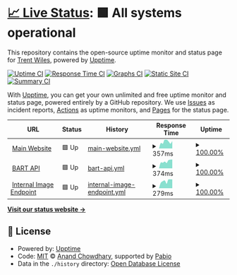 # [📈 Live Status](https://status.trentwiles.com): <!--live status--> **🟩 All systems operational**

This repository contains the open-source uptime monitor and status page for [Trent Wiles](https://trentwil.es), powered by [Upptime](https://github.com/upptime/upptime).

[![Uptime CI](https://github.com/trentwiles/uptime/workflows/Uptime%20CI/badge.svg)](https://github.com/trentwiles/uptime/actions?query=workflow%3A%22Uptime+CI%22)
[![Response Time CI](https://github.com/trentwiles/uptime/workflows/Response%20Time%20CI/badge.svg)](https://github.com/trentwiles/uptime/actions?query=workflow%3A%22Response+Time+CI%22)
[![Graphs CI](https://github.com/trentwiles/uptime/workflows/Graphs%20CI/badge.svg)](https://github.com/trentwiles/uptime/actions?query=workflow%3A%22Graphs+CI%22)
[![Static Site CI](https://github.com/trentwiles/uptime/workflows/Static%20Site%20CI/badge.svg)](https://github.com/trentwiles/uptime/actions?query=workflow%3A%22Static+Site+CI%22)
[![Summary CI](https://github.com/trentwiles/uptime/workflows/Summary%20CI/badge.svg)](https://github.com/trentwiles/uptime/actions?query=workflow%3A%22Summary+CI%22)

With [Upptime](https://upptime.js.org), you can get your own unlimited and free uptime monitor and status page, powered entirely by a GitHub repository. We use [Issues](https://github.com/trentwiles/uptime/issues) as incident reports, [Actions](https://github.com/trentwiles/uptime/actions) as uptime monitors, and [Pages](https://status.trentwiles.com) for the status page.

<!--start: status pages-->
<!-- This summary is generated by Upptime (https://github.com/upptime/upptime) -->
<!-- Do not edit this manually, your changes will be overwritten -->
<!-- prettier-ignore -->
| URL | Status | History | Response Time | Uptime |
| --- | ------ | ------- | ------------- | ------ |
| <img alt="" src="https://icons.duckduckgo.com/ip3/www.trentwiles.com.ico" height="13"> [Main Website](https://www.trentwiles.com) | 🟩 Up | [main-website.yml](https://github.com/trentwiles/uptime/commits/HEAD/history/main-website.yml) | <details><summary><img alt="Response time graph" src="./graphs/main-website/response-time-week.png" height="20"> 357ms</summary><br><a href="https://status.trentwiles.com/history/main-website"><img alt="Response time 333" src="https://img.shields.io/endpoint?url=https%3A%2F%2Fraw.githubusercontent.com%2Ftrentwiles%2Fuptime%2FHEAD%2Fapi%2Fmain-website%2Fresponse-time.json"></a><br><a href="https://status.trentwiles.com/history/main-website"><img alt="24-hour response time 403" src="https://img.shields.io/endpoint?url=https%3A%2F%2Fraw.githubusercontent.com%2Ftrentwiles%2Fuptime%2FHEAD%2Fapi%2Fmain-website%2Fresponse-time-day.json"></a><br><a href="https://status.trentwiles.com/history/main-website"><img alt="7-day response time 357" src="https://img.shields.io/endpoint?url=https%3A%2F%2Fraw.githubusercontent.com%2Ftrentwiles%2Fuptime%2FHEAD%2Fapi%2Fmain-website%2Fresponse-time-week.json"></a><br><a href="https://status.trentwiles.com/history/main-website"><img alt="30-day response time 342" src="https://img.shields.io/endpoint?url=https%3A%2F%2Fraw.githubusercontent.com%2Ftrentwiles%2Fuptime%2FHEAD%2Fapi%2Fmain-website%2Fresponse-time-month.json"></a><br><a href="https://status.trentwiles.com/history/main-website"><img alt="1-year response time 333" src="https://img.shields.io/endpoint?url=https%3A%2F%2Fraw.githubusercontent.com%2Ftrentwiles%2Fuptime%2FHEAD%2Fapi%2Fmain-website%2Fresponse-time-year.json"></a></details> | <details><summary><a href="https://status.trentwiles.com/history/main-website">100.00%</a></summary><a href="https://status.trentwiles.com/history/main-website"><img alt="All-time uptime 100.00%" src="https://img.shields.io/endpoint?url=https%3A%2F%2Fraw.githubusercontent.com%2Ftrentwiles%2Fuptime%2FHEAD%2Fapi%2Fmain-website%2Fuptime.json"></a><br><a href="https://status.trentwiles.com/history/main-website"><img alt="24-hour uptime 100.00%" src="https://img.shields.io/endpoint?url=https%3A%2F%2Fraw.githubusercontent.com%2Ftrentwiles%2Fuptime%2FHEAD%2Fapi%2Fmain-website%2Fuptime-day.json"></a><br><a href="https://status.trentwiles.com/history/main-website"><img alt="7-day uptime 100.00%" src="https://img.shields.io/endpoint?url=https%3A%2F%2Fraw.githubusercontent.com%2Ftrentwiles%2Fuptime%2FHEAD%2Fapi%2Fmain-website%2Fuptime-week.json"></a><br><a href="https://status.trentwiles.com/history/main-website"><img alt="30-day uptime 100.00%" src="https://img.shields.io/endpoint?url=https%3A%2F%2Fraw.githubusercontent.com%2Ftrentwiles%2Fuptime%2FHEAD%2Fapi%2Fmain-website%2Fuptime-month.json"></a><br><a href="https://status.trentwiles.com/history/main-website"><img alt="1-year uptime 100.00%" src="https://img.shields.io/endpoint?url=https%3A%2F%2Fraw.githubusercontent.com%2Ftrentwiles%2Fuptime%2FHEAD%2Fapi%2Fmain-website%2Fuptime-year.json"></a></details>
| <img alt="" src="https://icons.duckduckgo.com/ip3/bart.trentwil.es.ico" height="13"> [BART API](https://bart.trentwil.es) | 🟩 Up | [bart-api.yml](https://github.com/trentwiles/uptime/commits/HEAD/history/bart-api.yml) | <details><summary><img alt="Response time graph" src="./graphs/bart-api/response-time-week.png" height="20"> 374ms</summary><br><a href="https://status.trentwiles.com/history/bart-api"><img alt="Response time 334" src="https://img.shields.io/endpoint?url=https%3A%2F%2Fraw.githubusercontent.com%2Ftrentwiles%2Fuptime%2FHEAD%2Fapi%2Fbart-api%2Fresponse-time.json"></a><br><a href="https://status.trentwiles.com/history/bart-api"><img alt="24-hour response time 190" src="https://img.shields.io/endpoint?url=https%3A%2F%2Fraw.githubusercontent.com%2Ftrentwiles%2Fuptime%2FHEAD%2Fapi%2Fbart-api%2Fresponse-time-day.json"></a><br><a href="https://status.trentwiles.com/history/bart-api"><img alt="7-day response time 374" src="https://img.shields.io/endpoint?url=https%3A%2F%2Fraw.githubusercontent.com%2Ftrentwiles%2Fuptime%2FHEAD%2Fapi%2Fbart-api%2Fresponse-time-week.json"></a><br><a href="https://status.trentwiles.com/history/bart-api"><img alt="30-day response time 327" src="https://img.shields.io/endpoint?url=https%3A%2F%2Fraw.githubusercontent.com%2Ftrentwiles%2Fuptime%2FHEAD%2Fapi%2Fbart-api%2Fresponse-time-month.json"></a><br><a href="https://status.trentwiles.com/history/bart-api"><img alt="1-year response time 334" src="https://img.shields.io/endpoint?url=https%3A%2F%2Fraw.githubusercontent.com%2Ftrentwiles%2Fuptime%2FHEAD%2Fapi%2Fbart-api%2Fresponse-time-year.json"></a></details> | <details><summary><a href="https://status.trentwiles.com/history/bart-api">100.00%</a></summary><a href="https://status.trentwiles.com/history/bart-api"><img alt="All-time uptime 98.71%" src="https://img.shields.io/endpoint?url=https%3A%2F%2Fraw.githubusercontent.com%2Ftrentwiles%2Fuptime%2FHEAD%2Fapi%2Fbart-api%2Fuptime.json"></a><br><a href="https://status.trentwiles.com/history/bart-api"><img alt="24-hour uptime 100.00%" src="https://img.shields.io/endpoint?url=https%3A%2F%2Fraw.githubusercontent.com%2Ftrentwiles%2Fuptime%2FHEAD%2Fapi%2Fbart-api%2Fuptime-day.json"></a><br><a href="https://status.trentwiles.com/history/bart-api"><img alt="7-day uptime 100.00%" src="https://img.shields.io/endpoint?url=https%3A%2F%2Fraw.githubusercontent.com%2Ftrentwiles%2Fuptime%2FHEAD%2Fapi%2Fbart-api%2Fuptime-week.json"></a><br><a href="https://status.trentwiles.com/history/bart-api"><img alt="30-day uptime 98.29%" src="https://img.shields.io/endpoint?url=https%3A%2F%2Fraw.githubusercontent.com%2Ftrentwiles%2Fuptime%2FHEAD%2Fapi%2Fbart-api%2Fuptime-month.json"></a><br><a href="https://status.trentwiles.com/history/bart-api"><img alt="1-year uptime 98.71%" src="https://img.shields.io/endpoint?url=https%3A%2F%2Fraw.githubusercontent.com%2Ftrentwiles%2Fuptime%2FHEAD%2Fapi%2Fbart-api%2Fuptime-year.json"></a></details>
| <img alt="" src="https://icons.duckduckgo.com/ip3/api.trentwil.es.ico" height="13"> [Internal Image Endpoint](https://api.trentwil.es) | 🟩 Up | [internal-image-endpoint.yml](https://github.com/trentwiles/uptime/commits/HEAD/history/internal-image-endpoint.yml) | <details><summary><img alt="Response time graph" src="./graphs/internal-image-endpoint/response-time-week.png" height="20"> 279ms</summary><br><a href="https://status.trentwiles.com/history/internal-image-endpoint"><img alt="Response time 251" src="https://img.shields.io/endpoint?url=https%3A%2F%2Fraw.githubusercontent.com%2Ftrentwiles%2Fuptime%2FHEAD%2Fapi%2Finternal-image-endpoint%2Fresponse-time.json"></a><br><a href="https://status.trentwiles.com/history/internal-image-endpoint"><img alt="24-hour response time 162" src="https://img.shields.io/endpoint?url=https%3A%2F%2Fraw.githubusercontent.com%2Ftrentwiles%2Fuptime%2FHEAD%2Fapi%2Finternal-image-endpoint%2Fresponse-time-day.json"></a><br><a href="https://status.trentwiles.com/history/internal-image-endpoint"><img alt="7-day response time 279" src="https://img.shields.io/endpoint?url=https%3A%2F%2Fraw.githubusercontent.com%2Ftrentwiles%2Fuptime%2FHEAD%2Fapi%2Finternal-image-endpoint%2Fresponse-time-week.json"></a><br><a href="https://status.trentwiles.com/history/internal-image-endpoint"><img alt="30-day response time 244" src="https://img.shields.io/endpoint?url=https%3A%2F%2Fraw.githubusercontent.com%2Ftrentwiles%2Fuptime%2FHEAD%2Fapi%2Finternal-image-endpoint%2Fresponse-time-month.json"></a><br><a href="https://status.trentwiles.com/history/internal-image-endpoint"><img alt="1-year response time 251" src="https://img.shields.io/endpoint?url=https%3A%2F%2Fraw.githubusercontent.com%2Ftrentwiles%2Fuptime%2FHEAD%2Fapi%2Finternal-image-endpoint%2Fresponse-time-year.json"></a></details> | <details><summary><a href="https://status.trentwiles.com/history/internal-image-endpoint">100.00%</a></summary><a href="https://status.trentwiles.com/history/internal-image-endpoint"><img alt="All-time uptime 98.62%" src="https://img.shields.io/endpoint?url=https%3A%2F%2Fraw.githubusercontent.com%2Ftrentwiles%2Fuptime%2FHEAD%2Fapi%2Finternal-image-endpoint%2Fuptime.json"></a><br><a href="https://status.trentwiles.com/history/internal-image-endpoint"><img alt="24-hour uptime 100.00%" src="https://img.shields.io/endpoint?url=https%3A%2F%2Fraw.githubusercontent.com%2Ftrentwiles%2Fuptime%2FHEAD%2Fapi%2Finternal-image-endpoint%2Fuptime-day.json"></a><br><a href="https://status.trentwiles.com/history/internal-image-endpoint"><img alt="7-day uptime 100.00%" src="https://img.shields.io/endpoint?url=https%3A%2F%2Fraw.githubusercontent.com%2Ftrentwiles%2Fuptime%2FHEAD%2Fapi%2Finternal-image-endpoint%2Fuptime-week.json"></a><br><a href="https://status.trentwiles.com/history/internal-image-endpoint"><img alt="30-day uptime 98.18%" src="https://img.shields.io/endpoint?url=https%3A%2F%2Fraw.githubusercontent.com%2Ftrentwiles%2Fuptime%2FHEAD%2Fapi%2Finternal-image-endpoint%2Fuptime-month.json"></a><br><a href="https://status.trentwiles.com/history/internal-image-endpoint"><img alt="1-year uptime 98.62%" src="https://img.shields.io/endpoint?url=https%3A%2F%2Fraw.githubusercontent.com%2Ftrentwiles%2Fuptime%2FHEAD%2Fapi%2Finternal-image-endpoint%2Fuptime-year.json"></a></details>

<!--end: status pages-->

[**Visit our status website →**](https://status.trentwiles.com)

## 📄 License

- Powered by: [Upptime](https://github.com/upptime/upptime)
- Code: [MIT](./LICENSE) © [Anand Chowdhary](https://anandchowdhary.com), supported by [Pabio](https://pabio.com)
- Data in the `./history` directory: [Open Database License](https://opendatacommons.org/licenses/odbl/1-0/)
